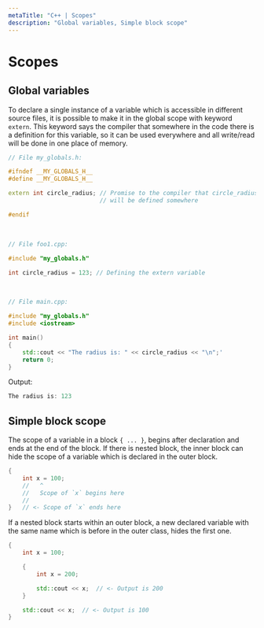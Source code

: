 ```yaml
---
metaTitle: "C++ | Scopes"
description: "Global variables, Simple block scope"
---
```


# Scopes



## Global variables


To declare a single instance of a variable which is accessible in different source files, it is possible to make it in the global scope with keyword `extern`. This keyword says the compiler that somewhere in the code there is a definition for this variable, so it can be used everywhere and all write/read will be done in one place of memory.

```cpp
// File my_globals.h:

#ifndef __MY_GLOBALS_H__
#define __MY_GLOBALS_H__

extern int circle_radius; // Promise to the compiler that circle_radius 
                          // will be defined somewhere

#endif

```

 

```cpp
// File foo1.cpp:

#include "my_globals.h"

int circle_radius = 123; // Defining the extern variable

```

 

```cpp
// File main.cpp:

#include "my_globals.h"
#include <iostream>

int main()
{
    std::cout << "The radius is: " << circle_radius << "\n";'
    return 0;
}

```

Output:

```cpp
The radius is: 123

```



## Simple block scope


The scope of a variable in a block `{ ... }`, begins after declaration and ends at the end of the block. If there is nested block, the inner block can hide the scope of a variable which is declared in the outer block.

```cpp
{
    int x = 100;
    //   ^
    //   Scope of `x` begins here
    //
}   // <- Scope of `x` ends here

```

If a nested block starts within an outer block, a new declared variable with the same name which is before in the outer class, hides the first one.

```cpp
{
    int x = 100;

    {
        int x = 200;

        std::cout << x;  // <- Output is 200
    }

    std::cout << x;  // <- Output is 100
}

```

